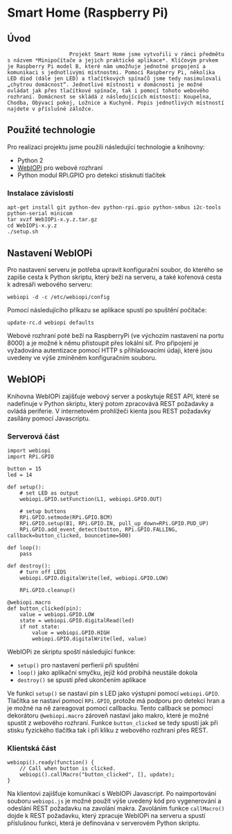 # Smart Home (Raspberry Pi)

## Úvod

                        Projekt Smart Home jsme vytvořili v rámci předmětu s názvem *Minipočítače a jejich praktické aplikace*. Klíčovým prvkem je Raspberry Pi model B, které nám umožňuje jednotné propojení a komunikaci s jednotlivými místnostmi. Pomocí Raspberry Pi, několika LED diod (dále jen LED) a tlačítkových spínačů jsme tedy nasimulovali „chytrou domácnost“. Jednotlivé místnosti v domácnosti je možné ovládat jak přes tlačítkové spínače, tak i pomocí tohoto webového rozhraní. Domácnost se skládá z následujících místností: Koupelna, Chodba, Obývací pokoj, Ložnice a Kuchyně. Popis jednotlivých místností najdete v příslušné záložce.


## Použité technologie

Pro realizaci projektu jsme použili následující technologie a knihovny:

- Python 2
- [WebIOPi](http://webiopi.trouch.com/) pro webové rozhraní
- Python modul RPi.GPIO pro detekci stisknutí tlačítek

### Instalace závislostí

    apt-get install git python-dev python-rpi.gpio python-smbus i2c-tools python-serial minicom
    tar xvzf WebIOPi-x.y.z.tar.gz
    cd WebIOPi-x.y.z
    ./setup.sh

## Nastavení WebIOPi

Pro nastavení serveru je potřeba upravit konfigurační soubor, do kterého se zapíše cesta k Python skriptu, který beží na serveru, a také kořenová cesta k adresáři webového serveru:

    webiopi -d -c /etc/webiopi/config

Pomocí následujícího příkazu se aplikace spustí po spuštění počítače:

    update-rc.d webiopi defaults

Webové rozhraní poté beží na RaspberryPi (ve výchozím nastavení na portu 8000) a je možné k němu přistoupit přes lokální síť. Pro připojení je vyžadována autentizace pomocí HTTP s přihlašovacími údaji, které jsou uvedeny ve výše zmíněném konfiguračním souboru.

## WebIOPi

Knihovna WebIOPi zajišťuje webový server a poskytuje REST API, které se nadefinuje v Python skriptu, který potom zpracovává REST požadavky a ovládá periferie. V internetovém prohlížeči kienta jsou REST požadavky zasílány pomocí Javascriptu.

### Serverová část

    import webiopi
    import RPi.GPIO

    button = 15
    led = 14

    def setup():
        # set LED as output
        webiopi.GPIO.setFunction(L1, webiopi.GPIO.OUT)

        # setup buttons
        RPi.GPIO.setmode(RPi.GPIO.BCM)
        RPi.GPIO.setup(B1, RPi.GPIO.IN, pull_up_down=RPi.GPIO.PUD_UP)
        RPi.GPIO.add_event_detect(button, RPi.GPIO.FALLING, callback=button_clicked, bouncetime=500)

    def loop():
        pass

    def destroy():
        # turn off LEDS
        webiopi.GPIO.digitalWrite(led, webiopi.GPIO.LOW)
        
        RPi.GPIO.cleanup()

    @webiopi.macro
    def button_clicked(pin):
        value = webiopi.GPIO.LOW
        state = webiopi.GPIO.digitalRead(led)
        if not state:
            value = webiopi.GPIO.HIGH
            webiopi.GPIO.digitalWrite(led, value)

WebIOPi ze skriptu spoští následující funkce:

- `setup()` pro nastavení perfierií při spuštění
- `loop()` jako aplikační smyčku, jejíž kód probíhá neustále dokola
- `destroy()` se spustí před ukončením aplikace

Ve funkci `setup()` se nastaví pin s LED jako výstupní pomocí `webiopi.GPIO`. Tlačítka se nastaví pomocí `RPi.GPIO`, protože má podporu pro detekci hran a je možné na ně zareagovat pomocí callbacku. Tento callback se pomocí dekorátoru `@webiopi.macro` zároveň nastaví jako makro, které je možné spustit z webového rozhraní. Funkce `button_clicked` se tedy spustí jak při stisku fyzického tlačítka tak i při kliku z webového rozhraní přes REST.

### Klientská část

    webiopi().ready(function() {
        // Call when button is clicked.
        webiopi().callMacro("button_clicked", [], update);
    }

Na klientovi zajišťuje komunikaci s WebIOPi Javascript. Po naimportování souboru `webiopi.js` je možné použít výše uvedený kód pro vygenerování a odeslání REST požadavku na zavolání makra. Zavoláním funkce `callMacro()` dojde k REST požadavku, který zpracuje WebIOPi na serveru a spustí příslušnou funkci, která je definována v serverovém Python skriptu.







